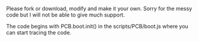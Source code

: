 Please fork or download, modify and make it your own. Sorry for the messy code but I will not be able to give much support.

The code begins with PCB.boot.init() in the scripts/PCB/boot.js where you can start tracing the code.
